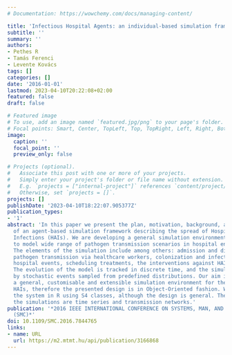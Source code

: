 ```yaml
---
# Documentation: https://wowchemy.com/docs/managing-content/

title: 'Infectious Hospital Agents: an individual-based simulation framework'
subtitle: ''
summary: ''
authors:
- Pethes R
- Tamás Ferenci
- Levente Kovács
tags: []
categories: []
date: '2016-01-01'
lastmod: 2023-04-10T20:22:08+02:00
featured: false
draft: false

# Featured image
# To use, add an image named `featured.jpg/png` to your page's folder.
# Focal points: Smart, Center, TopLeft, Top, TopRight, Left, Right, BottomLeft, Bottom, BottomRight.
image:
  caption: ''
  focal_point: ''
  preview_only: false

# Projects (optional).
#   Associate this post with one or more of your projects.
#   Simply enter your project's folder or file name without extension.
#   E.g. `projects = ["internal-project"]` references `content/project/deep-learning/index.md`.
#   Otherwise, set `projects = []`.
projects: []
publishDate: '2023-04-10T18:22:07.905377Z'
publication_types:
- '1'
abstract: 'In this paper we present the plan, motivation, background, and the design
  of an agent-based simulation framework describing the spread of Hospital-Associated
  Infections (HAIs). We are developing a general simulation environment that is able
  to model wide range of pathogen transmission scenarios in hospital environment.
  The elements of the simulation include among others: admission and discharge patients,
  pathogen transmission via healthcare workers, colonization and infection, modelling
  hospital events, scheduling treatments, the interventions against HAI spreading.
  The evolution of the model is tracked in discrete time, and the simulation is driven
  by stochastic events sampled from predefined distributions. Our aim is to build
  a general, customisable and extensible simulation environment for the domain of
  HAIs, therefore the presented design is in Object-Oriented fashion. We implement
  the system in R using S4 classes, although the design is general. The results of
  the simulations are time series and transmission networks.'
publication: '*2016 IEEE INTERNATIONAL CONFERENCE ON SYSTEMS, MAN, AND CYBERNETICS
  (SMC)*'
doi: 10.1109/SMC.2016.7844765
links:
- name: URL
  url: https://m2.mtmt.hu/api/publication/3166868
---
```

